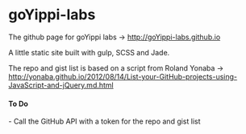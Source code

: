 # goYippi-labs
The github page for goYippi labs
-> http://goYippi-labs.github.io

A little static site built with gulp, SCSS and Jade.

The repo and gist list is based on a script from Roland Yonaba
-> http://yonaba.github.io/2012/08/14/List-your-GitHub-projects-using-JavaScript-and-jQuery.md.html

<h4>To Do</h4>
- Call the GitHub API with a token for the repo and gist list
